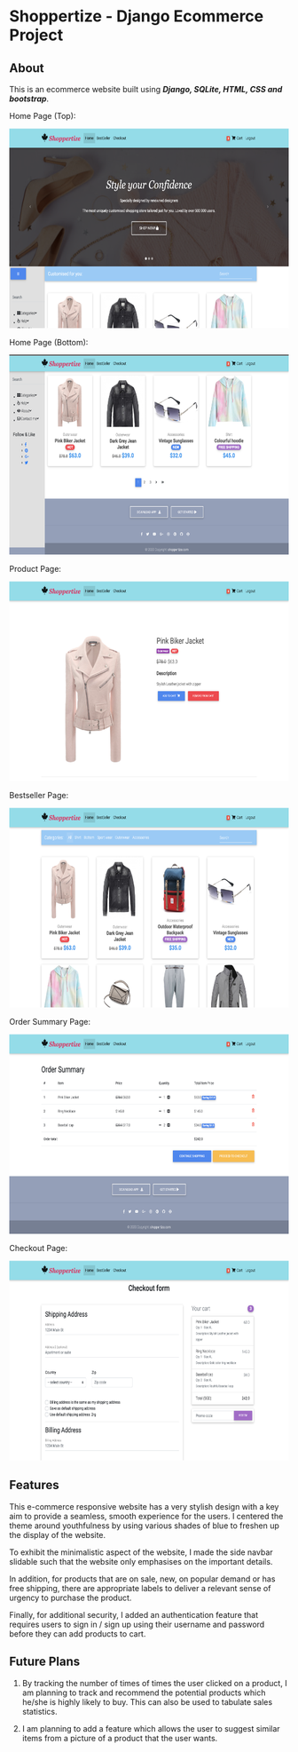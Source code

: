 # Shoppertize - Django Ecommerce Project

## About

This is an ecommerce website built using ***Django, SQLite, HTML, CSS and bootstrap***. 

Home Page (Top):

<img src="/app-images/shoppertize-home-top.png" width="600" height="360">


Home Page (Bottom):

<img src="/app-images/shoppertize-home-bottom.png" width="600" height="360">

<br>

Product Page:

<img src="/app-images/shoppertize-product-page.png" width="600" height="360">

Bestseller Page:

<img src="/app-images/shoppertize-bestseller.png" width="600" height="360">

Order Summary Page:

<img src="/app-images/shoppertize-order-summary.png" width="600" height="360">

Checkout Page:

<img src="/app-images/shoppertize-checkout.png" width="600" height="360">

## Features

This e-commerce responsive website has a very stylish design with a key aim to provide a seamless, smooth experience for the users. I centered the theme around youthfulness by using various shades of blue to freshen up the display of the website. <br>

To exhibit the minimalistic aspect of the website, I made the side navbar slidable such that the website only emphasises on the important details. 

In addition, for products that are on sale, new, on popular demand or has free shipping, there are appropriate labels to deliver a relevant sense of urgency to purchase the product.

Finally, for additional security, I added an authentication feature that requires users to sign in / sign up using their username and password before they can add products to cart.


## Future Plans

1. By tracking the number of times of times the user clicked on a product, I am planning to track and recommend the potential products which he/she is highly likely to buy. This can also be used to tabulate sales statistics.

2. I am planning to add a feature which allows the user to suggest similar items from a picture of a product that the user wants.


<!-- Steps:

1. Clone/pull/download this repository
2. Create a virtualenv with `virtualenv env` and install dependencies with `pip install -r requirements.txt`
3. Configure your .env variables
4. Rename your project with `python manage.py rename <yourprojectname> <newprojectname>`

This project includes:

1. Settings modules for deploying with Azure
2. Django commands for renaming your project and creating a superuser
3. A cli tool for setting environment variables for deployment -->
